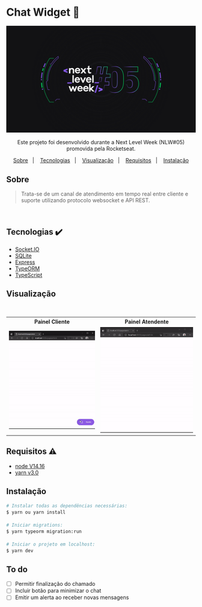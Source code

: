 # Chat Widget :speech_balloon:

<img src="./.github/NLW5.png" />

<p align="center">Este projeto foi desenvolvido durante a Next Level Week (NLW#05) promovida pela Rocketseat.</p>

<p align="center">
  <a href="#about">Sobre</a>&nbsp;&nbsp;&nbsp;|&nbsp;&nbsp;&nbsp;
  <a href="#technologies">Tecnologias</a>&nbsp;&nbsp;&nbsp;|&nbsp;&nbsp;&nbsp;
  <a href="#preview">Visualização</a>&nbsp;&nbsp;&nbsp;|&nbsp;&nbsp;&nbsp;
  <a href="#requires">Requisitos</a>&nbsp;&nbsp;&nbsp;|&nbsp;&nbsp;&nbsp;
  <a href="#install">Instalação</a>
</p>

## Sobre <a name="about"></a>

> Trata-se de um canal de atendimento em tempo real entre cliente e suporte utilizando protocolo websocket e API REST.

<br>

## Tecnologias :heavy_check_mark:<a name="technologies"></a>
- [Socket.IO](https://socket.io)
- [SQLite](https://www.npmjs.com/package/sqlite3)
- [Express](https://expressjs.com/pt-br/)
- [TypeORM](https://typeorm.io/#/)
- [TypeScript](https://www.typescriptlang.org/)

## Visualização <a name="preview"></a>

<br />
<table>
  <tr>
    <th>Painel Cliente</th>
    <th>Painel Atendente</th>
  </tr>
  <tr>
    <td><img src="./.github/cliente.gif" /></td></td>
    <td><img src="./.github/admin.gif" /></td></td>
  </tr>
</table>

## Requisitos :warning:<a name="requires"></a>

* [node V14.16](https://nodejs.org/pt-br/download/)
* [yarn v3.0](https://classic.yarnpkg.com/en/docs/install/#windows-stable)

## Instalação <a name="install"></a>

```bash
# Instalar todas as dependências necessárias:
$ yarn ou yarn install

# Iniciar migrations:
$ yarn typeorm migration:run

# Iniciar o projeto em localhost:
$ yarn dev
```
## To do

* [ ] Permitir finalização do chamado
* [ ] Incluir botão para minimizar o chat
* [ ] Emitir um alerta ao receber novas mensagens